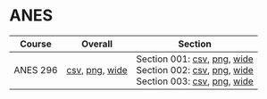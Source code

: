 # ANES

| Course | Overall | Section |
| ------ | ------- | ------- |
| ANES 296 | [csv](https://github.com/UCSD-Historical-Enrollment-Data/2024Spring/blob/main/overall/ANES%20296.csv), [png](https://raw.githubusercontent.com/UCSD-Historical-Enrollment-Data/2024Spring/main/plot_overall/ANES%20296.png), [wide](https://raw.githubusercontent.com/UCSD-Historical-Enrollment-Data/2024Spring/main/plot_overall_wide/ANES%20296.png) | Section 001: [csv](https://github.com/UCSD-Historical-Enrollment-Data/2024Spring/blob/main/section/ANES%20296_001.csv), [png](https://raw.githubusercontent.com/UCSD-Historical-Enrollment-Data/2024Spring/main/plot_section/ANES%20296_001.png), [wide](https://raw.githubusercontent.com/UCSD-Historical-Enrollment-Data/2024Spring/main/plot_section_wide/ANES%20296_001.png)<br>Section 002: [csv](https://github.com/UCSD-Historical-Enrollment-Data/2024Spring/blob/main/section/ANES%20296_002.csv), [png](https://raw.githubusercontent.com/UCSD-Historical-Enrollment-Data/2024Spring/main/plot_section/ANES%20296_002.png), [wide](https://raw.githubusercontent.com/UCSD-Historical-Enrollment-Data/2024Spring/main/plot_section_wide/ANES%20296_002.png)<br>Section 003: [csv](https://github.com/UCSD-Historical-Enrollment-Data/2024Spring/blob/main/section/ANES%20296_003.csv), [png](https://raw.githubusercontent.com/UCSD-Historical-Enrollment-Data/2024Spring/main/plot_section/ANES%20296_003.png), [wide](https://raw.githubusercontent.com/UCSD-Historical-Enrollment-Data/2024Spring/main/plot_section_wide/ANES%20296_003.png) |
